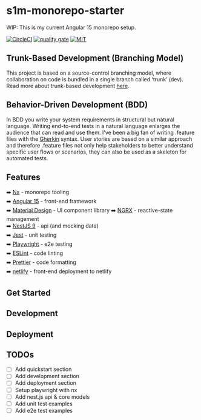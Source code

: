 # s1m-monorepo-starter

WIP: This is my current Angular 15 monorepo setup.

[![CircleCI](https://circleci.com/gh/nrwl/nx.svg?style=svg)](https://app.circleci.com/pipelines/github/SimonPhumin/s1m-monorepo-starter)
[![quality gate](https://sonarcloud.io/api/project_badges/measure?project=SimonPhumin_s1m-monorepo-starter&metric=alert_status)](https://sonarcloud.io/project/overview?id=SimonPhumin_s1m-monorepo-starter)
[![MIT](https://img.shields.io/packagist/l/doctrine/orm.svg)](https://github.com/simonphumin/s1m-monorepo-starter/blob/main/LICENSE)

## Trunk-Based Development (Branching Model)

This project is based on a source-control branching model, where collaboration on code is bundled in a single branch called ‘trunk’ (dev).
Read more about trunk-based development [here](https://trunkbaseddevelopment.com/).

## Behavior-Driven Development (BDD)

In BDD you write your system requirements in structural but natural language. Writing end-to-end tests in a natural language enlarges the audience that can read and use them.
I've been a big fan of writing .feature files with the [Gherkin](https://cucumber.io/docs/gherkin/) syntax. User stories are based on a similar approach and therefore .feature files not only help stakeholders to better understand specific user flows or scenarios, they can also be used as a skeleton for automated tests.

## Features

➡️ [Nx](https://nx.dev/) - monorepo tooling  
➡️ [Angular 15](https://angular.io/) - front-end framework  
➡️ [Material Design](https://material.angular.io/) - UI component library
➡️ [NGRX](https://ngrx.io/) - reactive-state management  
➡️ [NestJS 9](https://nestjs.com/) - api (and mocking data)  
➡️ [Jest](https://jestjs.io/) - unit testing  
➡️ [Playwright](https://playwright.dev/) - e2e testing  
➡️ [ESLint](https://eslint.org/) - code linting  
➡️ [Prettier](https://prettier.io/) - code formatting  
➡️ [netlify](https://www.netlify.com/) - front-end deployment to netlify

## Get Started

## Development

## Deployment

## TODOs

-   [ ] Add quickstart section
-   [ ] Add development section
-   [ ] Add deployment section
-   [ ] Setup playwright with nx
-   [ ] Add nest.js api & core models
-   [ ] Add unit test examples
-   [ ] Add e2e test examples
